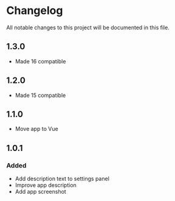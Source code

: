 # Changelog
All notable changes to this project will be documented in this file.

## 1.3.0
- Made 16 compatible

## 1.2.0
- Made 15 compatible

## 1.1.0
- Move app to Vue

## 1.0.1

### Added

- Add description text to settings panel
- Improve app description
- Add app screenshot
